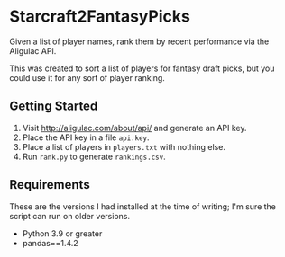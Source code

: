 # Starcraft2FantasyPicks

Given a list of player names, rank them by recent performance via the Aligulac API.

This was created to sort a list of players for fantasy draft picks, but you could use it for any sort of player ranking.

## Getting Started
1. Visit http://aligulac.com/about/api/ and generate an API key.
2. Place the API key in a file `api.key`.
3. Place a list of players in `players.txt` with nothing else.
4. Run `rank.py` to generate `rankings.csv`.

## Requirements
These are the versions I had installed at the time of writing; I'm sure the script can run on older versions.
* Python 3.9 or greater
* pandas==1.4.2
